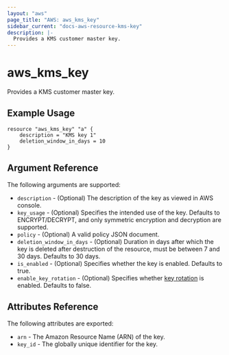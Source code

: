 ```yaml
---
layout: "aws"
page_title: "AWS: aws_kms_key"
sidebar_current: "docs-aws-resource-kms-key"
description: |-
  Provides a KMS customer master key.
---
```


# aws\_kms\_key

Provides a KMS customer master key.

## Example Usage

```
resource "aws_kms_key" "a" {
    description = "KMS key 1"
    deletion_window_in_days = 10
}
```

## Argument Reference

The following arguments are supported:

* `description` - (Optional) The description of the key as viewed in AWS console.
* `key_usage` - (Optional) Specifies the intended use of the key.
	Defaults to ENCRYPT/DECRYPT, and only symmetric encryption and decryption are supported.
* `policy` - (Optional) A valid policy JSON document.
* `deletion_window_in_days` - (Optional) Duration in days after which the key is deleted
	after destruction of the resource, must be between 7 and 30 days. Defaults to 30 days.
* `is_enabled` - (Optional) Specifies whether the key is enabled. Defaults to true.
* `enable_key_rotation` - (Optional) Specifies whether [key rotation](http://docs.aws.amazon.com/kms/latest/developerguide/rotate-keys.html)
	is enabled. Defaults to false.

## Attributes Reference

The following attributes are exported:

* `arn` - The Amazon Resource Name (ARN) of the key.
* `key_id` - The globally unique identifier for the key.
